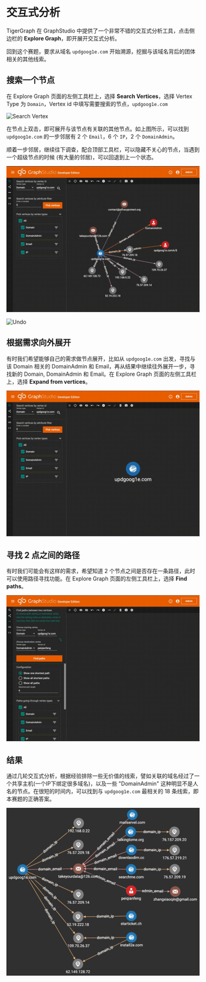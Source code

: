 # 交互式分析

TigerGraph 在 GraphStudio 中提供了一个非常不错的交互式分析工具，点击侧边栏的 **Explore Graph**，即开展开交互式分析。

回到这个赛题，要求从域名 `updgoog1e.com` 开始溯源，挖掘与该域名背后的团体相关的其他线索。

## 搜索一个节点

在 Explore Graph 页面的左侧工具栏上，选择 **Search Vertices**，选择 Vertex Type 为 `Domain`，Vertex id 中填写需要搜索的节点，`updgoog1e.com`

![Search Vertex](../../.gitbook/assets/interactive_analysis.gif)

在节点上双击，即可展开与该节点有关联的其他节点。如上图所示，可以找到 `updgoog1e.com` 的一步邻居有 2 个 `Email`，6 个 `IP`，2 个 `DomainAdmin`。

顺着一步邻居，继续往下调查，配合顶部工具栏，可以隐藏不关心的节点，当遇到一个超级节点的时候 \(有大量的邻居\)，可以回退到上一个状态。

![Hide](../../.gitbook/assets/hide.gif)

![Undo](../../.gitbook/assets/undo.gif)

## 根据需求向外展开

有时我们希望能够自己的需求做节点展开，比如从 `updgoog1e.com` 出发，寻找与该 Domain 相关的 DomainAdmin 和 Email，再从结果中继续往外展开一步，寻找新的 Domain, DomainAdmin 和 Email。在 Explore Graph 页面的左侧工具栏上，选择 **Expand from vertices**。

![Expansion](../../.gitbook/assets/expansion.gif)

## 寻找 2 点之间的路径

有时我们可能会有这样的需求，希望知道 2 个节点之间是否存在一条路径，此时可以使用路径寻找功能。在 Explore Graph 页面的左侧工具栏上，选择 **Find paths**。

![Find Paths](../../.gitbook/assets/paths.gif)

## 结果

通过几轮交互式分析，根据经验排除一些无价值的线索，譬如关联的域名经过了一个共享主机\(一个IP下绑定很多域名\)，以及一些 "DomainAdmin" 这种明显不是人名的节点。在很短的时间内，可以找到与 `updgoog1e.com` 最相关的 18 条线索，即本赛题的正确答案。

![Results](../../.gitbook/assets/69112935-833a8000-0abc-11ea-8db6-72cb8bdf5fee.png)

